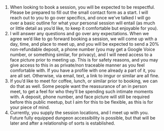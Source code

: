 1. When looking to book a session, you will be expected to be respectful.  Please be prepared to fill out the small contact form as a start.  I will reach out to you to go over specifics, and once we’ve talked I will go over a basic outline for what your personal session will entail (as much or little detail as you’d like, to keep it comfortable but enjoyable for you).  
2. I will answer any questions and go over any expectations.  When we agree we’d like to go forward booking a session, we will come up with a day, time, and place to meet up, and you will be expected to send a 20% non-refundable deposit, a phone number (you may get a Google Voice number, or something similar, for privacy), and I will need access to a face picture prior to meeting up.  This is for safety reasons, and you may give access to this in as private/non traceable manner as you feel comfortable with.  If you have a profile with one already a part of it, you are all set.  Otherwise, via email, text, a link to imgur or similar are all fine.  
3. If you’d like to meet for coffee, lunch, or similar prior to booking, we can do that as well.  Some people want the reassurance of an in person meet, to get a feel for who they’ll be spending such intimate moments with.  A deposit, phone number, and face picture will still be required before this public meetup, but I aim for this to be flexible, as this is for your piece of mind.  
4. Currently, you supply the session locations, and I meet up with you.  Future fully equipped dungeon accessibility is possible, but that will be later and after a relationship of sorts is established.  
